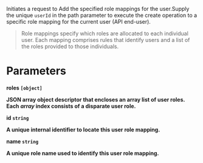 Initiates a request to Add the specified role mappings for the user.Supply the unique `userId` in the path parameter to execute the create operation to a specific role mapping for the current user (API end-user).

> Role mappings specify which roles are allocated to each individual user. Each mapping comprises rules that identify users and a list of the roles provided to those individuals.

# Parameters

<strong>roles<strong> `[object]`

JSON array object descriptor that encloses an array list of user roles. Each _array_ index consists of a disparate user role.

<strong>id<strong> `string`

A unique internal identifier to locate this user role mapping.

<strong>name<strong> `string`

A unique role name used to identify this user role mapping.